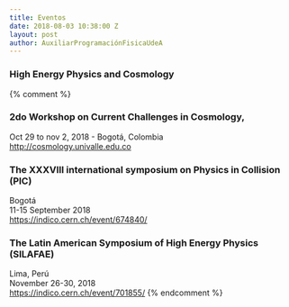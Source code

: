 ```yaml
---
title: Eventos
date: 2018-08-03 10:38:00 Z
layout: post
author: AuxiliarProgramaciónFisicaUdeA
---
```


### High Energy Physics and Cosmology


<!-- more -->

{% comment %}
### 2do Workshop on Current Challenges in Cosmology,
Oct 29 to nov 2, 2018 - Bogotá, Colombia<br/>
<http://cosmology.univalle.edu.co><br/>

### The XXXVIII international symposium on Physics in Collision (PIC)
Bogotá<br/>
11-15 September 2018<br/>
<https://indico.cern.ch/event/674840/><br/>


### The Latin American Symposium of High Energy Physics (SILAFAE)
Lima, Perú <br/>
November 26-30,  2018<br/>
<https://indico.cern.ch/event/701855/>
{% endcomment %}
